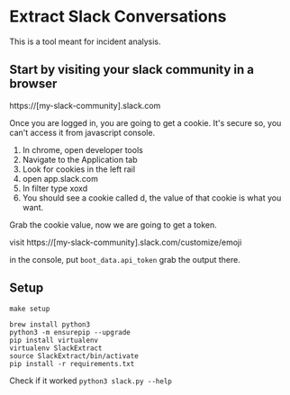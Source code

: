 # Extract Slack Conversations

This is a tool meant for incident analysis.


## Start by visiting your slack community in a browser

https://[my-slack-community].slack.com

Once you are logged in, you are going to get a cookie. It's secure so, you can't access it from javascript console.

1. In chrome, open developer tools 
2. Navigate to the Application tab 
3. Look for cookies in the left rail
4. open app.slack.com
5. In filter type xoxd
6. You should see a cookie called d, the value of that cookie is what you want.

Grab the cookie value, now we are going to get a token.

visit https://[my-slack-community].slack.com/customize/emoji

in the console, put `boot_data.api_token` grab the output there.


## Setup

`make setup`

```
brew install python3
python3 -m ensurepip --upgrade
pip install virtualenv
virtualenv SlackExtract
source SlackExtract/bin/activate
pip install -r requirements.txt
```

Check if it worked `python3 slack.py --help`
